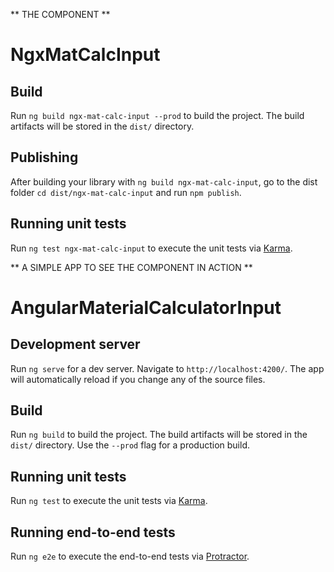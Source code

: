 ** THE COMPONENT ** 

# NgxMatCalcInput

## Build

Run `ng build ngx-mat-calc-input --prod` to build the project. The build artifacts will be stored in the `dist/` directory.

## Publishing

After building your library with `ng build ngx-mat-calc-input`, go to the dist folder `cd dist/ngx-mat-calc-input` and run `npm publish`.

## Running unit tests

Run `ng test ngx-mat-calc-input` to execute the unit tests via [Karma](https://karma-runner.github.io).


** A SIMPLE APP TO SEE THE COMPONENT IN ACTION ** 

# AngularMaterialCalculatorInput

## Development server

Run `ng serve` for a dev server. Navigate to `http://localhost:4200/`. The app will automatically reload if you change any of the source files.

## Build

Run `ng build` to build the project. The build artifacts will be stored in the `dist/` directory. Use the `--prod` flag for a production build.

## Running unit tests

Run `ng test` to execute the unit tests via [Karma](https://karma-runner.github.io).

## Running end-to-end tests

Run `ng e2e` to execute the end-to-end tests via [Protractor](http://www.protractortest.org/).

